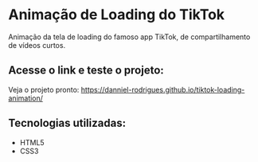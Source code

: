 # Animação de Loading do TikTok

Animação da tela de loading do famoso app TikTok, de compartilhamento de vídeos curtos.

## Acesse o link e teste o projeto:

Veja o projeto pronto: https://danniel-rodrigues.github.io/tiktok-loading-animation/

## Tecnologias utilizadas:

* HTML5
* CSS3
